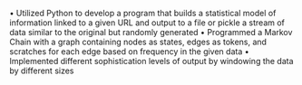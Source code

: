 • Utilized Python to develop a program that builds a statistical model of information linked to a given URL
and output to a file or pickle a stream of data similar to the original but randomly generated
• Programmed a Markov Chain with a graph containing nodes as states, edges as tokens, and scratches for each
edge based on frequency in the given data
• Implemented different sophistication levels of output by windowing the data by different sizes
